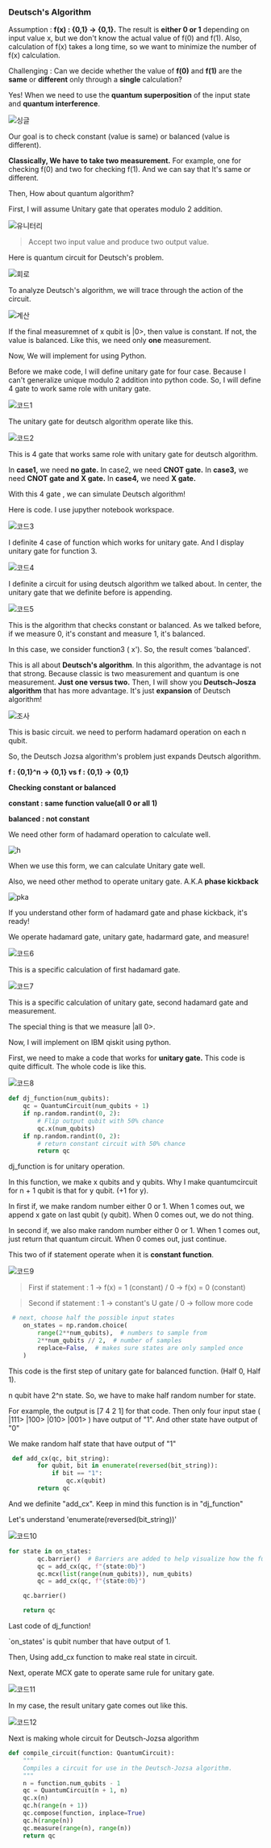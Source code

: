 ### Deutsch's Algorithm

Assumption : **f(x) : {0,1} -> {0,1}.** The result is **either 0 or 1** depending on input value x, but we don't know the actual value of f(0) and f(1). Also, calculation of f(x) takes a long time, so we want to minimize the number of f(x) calculation.

Challenging : Can we decide whether the value of **f(0)** and **f(1)** are the **same** or **different** only through a **single** calculation?

Yes! When we need to use the **quantum superposition** of the input state and **quantum interference**.


![싱글](img/QAD/single.png)

Our goal is to check constant (value is same) or balanced (value is different).

**Classically, We have to take two measurement.** For example, one for checking f(0) and two for checking f(1). And we can say that It's same or different. 

Then, How about quantum algorithm?

First, I will assume Unitary gate that operates modulo 2 addition.

![유니터리](img/QAD/유니터리.png)

> Accept two input value and produce two output value.

Here is quantum circuit for Deutsch's problem.

![회로](img/QAD/회로.png)

To analyze Deutsch's algorithm, we will trace through the action of the circuit.

![계산](img/QAD/cal.png)

If the final measuremnet of x qubit is |0>, then value is constant. If not, the value is balanced. Like this, we need only **one** measurement. 


Now, We will implement for using Python.

Before we make code, I will define unitary gate for four case. Because I can't generalize unique modulo 2 addition into python code. So, I will define 4 gate to work same role with unitary gate.

![코드1](img/QAD/code1.png)

The unitary gate for deutsch algorithm operate like this.

![코드2](img/QAD/code2.png)

This is 4 gate that works same role with unitary gate for deutsch algorithm.

In **case1,** we need **no gate.** In case2, we need **CNOT gate.** In **case3,** we need **CNOT gate and X gate.** In **case4,** we need **X gate.**

With this 4 gate , we can simulate Deutsch algorithm! 

Here is code. I use jupyther notebook workspace.

![코드3](img/QAD/code3.png)

I definite 4 case of function which works for unitary gate. And I display unitary gate for function 3.

![코드4](img/QAD/code4.png)

I definite a circuit for using deutsch algorithm we talked about. In center, the unitary gate that we definite before is appending. 

![코드5](img/QAD/code5.png)

This is the algorithm that checks constant or balanced. As we talked before, if we measure 0, it's constant and measure 1, it's balanced.

In this case, we consider function3 ( x'). So, the result comes 'balanced'.

This is all about **Deutsch's algorithm**. In this algorithm, the advantage is not that strong. Because classic is two measurement and quantum is one measurement. **Just one versus two.** Then, I will show you **Deutsch-Josza algorithm** that has more advantage. It's just **expansion** of Deutsch algorithm!

![조사](img/QAD/jozsa.png)

This is basic circuit. we need to perform hadamard operation on each n qubit.

So, the Deutsch Jozsa algorithm's problem just expands Deutsch algorithm.

**f : {0,1}^n -> {0,1} vs f : {0,1} -> {0,1}**

**Checking constant or balanced**

**constant : same function value(all 0 or all 1)**

**balanced : not constant**

We need other form of hadamard operation to calculate well.

![h](img/QAD/H.png)

When we use this form, we can calculate Unitary gate well.

Also, we need other method to operate unitary gate. A.K.A **phase kickback**

![pka](img/QAD/PKB.png)


If you understand other form of hadamard gate and phase kickback, it's ready!

We operate hadamard gate, unitary gate, hadarmard gate, and measure!

![코드6](img/QAD/code6.png)

This is a specific calculation of first hadamard gate.

![코드7](img/QAD/code7.png)

This is a specific calculation of unitary gate, second hadamard gate and measurement.

The special thing is that we measure |all 0>.

Now, I will implement on IBM qiskit using python.

First, we need to make a code that works for **unitary gate.** This code is quite difficult. The whole code is like this.

![코드8](img/QAD/code8.png)

```python
def dj_function(num_qubits):
    qc = QuantumCircuit(num_qubits + 1)
    if np.random.randint(0, 2):
        # Flip output qubit with 50% chance
        qc.x(num_qubits)
    if np.random.randint(0, 2):
        # return constant circuit with 50% chance
        return qc
```

dj_function is for unitary operation.

In this function, we make x qubits and y qubits. Why I make quantumcircuit for n + 1 qubit is that for y qubit. (+1 for y).

In first if, we make random number either 0 or 1. When 1 comes out, we append x gate on last qubit (y qubit). When 0 comes out, we do not thing.

In second if, we also make random number either 0 or 1. When 1 comes out, just return that quantum circuit. When 0 comes out, just continue.

This two of if statement operate when it is **constant function**.

![코드9](img/QAD/code9.png)

> First if statement : 1 -> f(x) = 1 (constant) / 0 -> f(x) = 0 (constant)

> Second if statement : 1 -> constant's U gate / 0 -> follow more code


```python
 # next, choose half the possible input states
    on_states = np.random.choice(
        range(2**num_qubits),  # numbers to sample from
        2**num_qubits // 2,  # number of samples
        replace=False,  # makes sure states are only sampled once
    )
```

This code is the first step of unitary gate for balanced function. (Half 0, Half 1).

n qubit have 2^n state. So, we have to make half random number for state.

For example, the output is [7 4 2 1] for that code. Then only four input stae ( |111> |100> |010> |001> ) have output of "1". And other state have output of "0"

We make random half state that have output of "1"


```python
 def add_cx(qc, bit_string):
        for qubit, bit in enumerate(reversed(bit_string)):
            if bit == "1":
                qc.x(qubit)
        return qc
```

And we definite "add_cx". Keep in mind this function is in "dj_function"

Let's understand 'enumerate(reversed(bit_string))'

![코드10](img/QAD/코드10.png)

```python
for state in on_states:
        qc.barrier()  # Barriers are added to help visualize how the functions are created. They can safely be removed.
        qc = add_cx(qc, f"{state:0b}")
        qc.mcx(list(range(num_qubits)), num_qubits)
        qc = add_cx(qc, f"{state:0b}")

    qc.barrier()

    return qc
```

Last code of dj_function!

`on_states' is qubit number that have output of 1.

Then, Using add_cx function to make real state in circuit. 

Next, operate MCX gate to operate same rule for unitary gate.

![코드11](img/QAD/code11.png)


In my case, the result unitary gate comes out like this.

![코드12](img/QAD/code12.png)


Next is making whole circuit for Deutsch-Jozsa algorithm

```python
def compile_circuit(function: QuantumCircuit):
    """
    Compiles a circuit for use in the Deutsch-Jozsa algorithm.
    """
    n = function.num_qubits - 1
    qc = QuantumCircuit(n + 1, n)
    qc.x(n)
    qc.h(range(n + 1))
    qc.compose(function, inplace=True)
    qc.h(range(n))
    qc.measure(range(n), range(n))
    return qc
```

